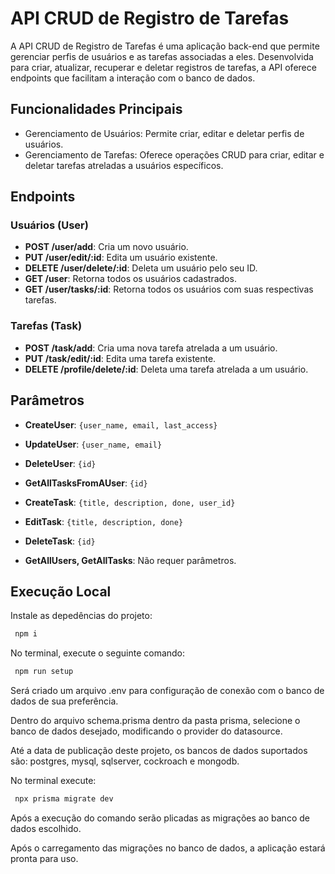# API CRUD de Registro de Tarefas

A API CRUD de Registro de Tarefas é uma aplicação back-end que permite gerenciar perfis de usuários e as tarefas associadas a eles. Desenvolvida para criar, atualizar, recuperar e deletar registros de tarefas, a API oferece endpoints que facilitam a interação com o banco de dados.

## Funcionalidades Principais

- Gerenciamento de Usuários: Permite criar, editar e deletar perfis de usuários.
- Gerenciamento de Tarefas: Oferece operações CRUD para criar, editar e deletar tarefas atreladas a usuários específicos.

## Endpoints

### Usuários (User)

- **POST /user/add**: Cria um novo usuário.
- **PUT /user/edit/:id**: Edita um usuário existente.
- **DELETE /user/delete/:id**: Deleta um usuário pelo seu ID.
- **GET /user**: Retorna todos os usuários cadastrados.
- **GET /user/tasks/:id**: Retorna todos os usuários com suas respectivas tarefas.

### Tarefas (Task)

- **POST /task/add**: Cria uma nova tarefa atrelada a um usuário.
- **PUT /task/edit/:id**: Edita uma tarefa existente.
- **DELETE /profile/delete/:id**: Deleta uma tarefa atrelada a um usuário.

## Parâmetros

- **CreateUser**: `{user_name, email, last_access}`
- **UpdateUser**: `{user_name, email}`
- **DeleteUser**: `{id}`
- **GetAllTasksFromAUser**: `{id}`

- **CreateTask**: `{title, description, done, user_id}`
- **EditTask**: `{title, description, done}`
- **DeleteTask**: `{id}`

- **GetAllUsers, GetAllTasks**: Não requer parâmetros.

## Execução Local

Instale as depedências do projeto:

```bash
 npm i
```

No terminal, execute o seguinte comando:

```bash
 npm run setup
```

Será criado um arquivo .env para configuração de conexão com o banco de dados de sua preferência.

Dentro do arquivo schema.prisma dentro da pasta prisma, selecione o banco de dados desejado, modificando o provider do datasource.

Até a data de publicação deste projeto, os bancos de dados suportados são: postgres, mysql, sqlserver, cockroach e mongodb.

No terminal execute:

```bash
 npx prisma migrate dev
```

Após a execução do comando serão plicadas as migrações ao banco de dados escolhido.

Após o carregamento das migrações no banco de dados, a aplicação estará pronta para uso.